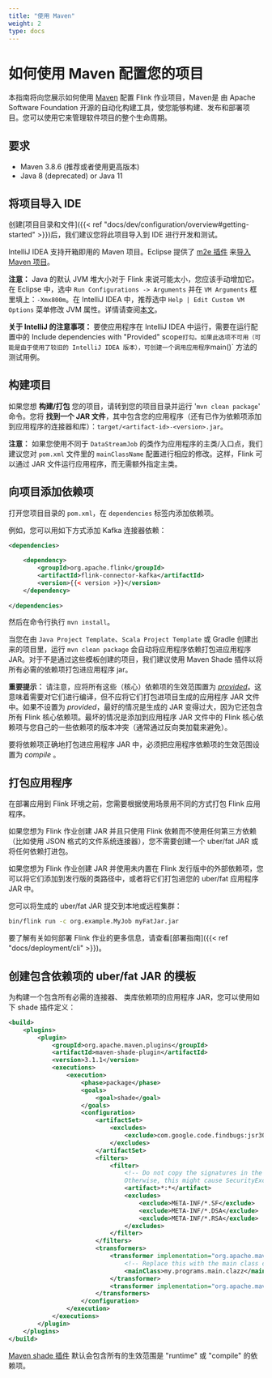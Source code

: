 ```yaml
---
title: "使用 Maven"
weight: 2
type: docs
---
```

<!--
Licensed to the Apache Software Foundation (ASF) under one
or more contributor license agreements.  See the NOTICE file
distributed with this work for additional information
regarding copyright ownership.  The ASF licenses this file
to you under the Apache License, Version 2.0 (the
"License"); you may not use this file except in compliance
with the License.  You may obtain a copy of the License at

  http://www.apache.org/licenses/LICENSE-2.0

Unless required by applicable law or agreed to in writing,
software distributed under the License is distributed on an
"AS IS" BASIS, WITHOUT WARRANTIES OR CONDITIONS OF ANY
KIND, either express or implied.  See the License for the
specific language governing permissions and limitations
under the License.
-->

# 如何使用 Maven 配置您的项目

本指南将向您展示如何使用 [Maven](https://maven.apache.org) 配置 Flink 作业项目，Maven是 由 Apache Software Foundation 开源的自动化构建工具，使您能够构建、发布和部署项目。您可以使用它来管理软件项目的整个生命周期。

## 要求

- Maven 3.8.6 (推荐或者使用更高版本)
- Java 8 (deprecated) or Java 11

## 将项目导入 IDE

创建[项目目录和文件]({{< ref "docs/dev/configuration/overview#getting-started" >}})后，我们建议您将此项目导入到 IDE 进行开发和测试。

IntelliJ IDEA 支持开箱即用的 Maven 项目。Eclipse 提供了 [m2e 插件](http://www.eclipse.org/m2e/) 来[导入 Maven 项目](http://books.sonatype.com/m2eclipse-book/reference/creating-sect-importing-projects.html#fig-creating-import)。

**注意：** Java 的默认 JVM 堆大小对于 Flink 来说可能太小，您应该手动增加它。在 Eclipse 中，选中 `Run Configurations -> Arguments` 并在 `VM Arguments` 框里填上：`-Xmx800m`。在 IntelliJ IDEA 中，推荐选中 `Help | Edit Custom VM Options` 菜单修改 JVM 属性。详情请查阅[本文](https://intellij-support.jetbrains.com/hc/en-us/articles/206544869-Configuring-JVM-options-and-platform-properties)。

**关于 IntelliJ 的注意事项：** 要使应用程序在 IntelliJ IDEA 中运行，需要在运行配置中的 Include dependencies with "Provided" scope` 打勾。如果此选项不可用（可能是由于使用了较旧的 IntelliJ IDEA 版本），可创建一个调用应用程序 `main()` 方法的测试用例。

## 构建项目

如果您想 __构建/打包__ 您的项目，请转到您的项目目录并运行 '`mvn clean package`' 命令。您将 __找到一个 JAR 文件__，其中包含您的应用程序（还有已作为依赖项添加到应用程序的连接器和库）：`target/<artifact-id>-<version>.jar`。

__注意：__ 如果您使用不同于 `DataStreamJob` 的类作为应用程序的主类/入口点，我们建议您对 `pom.xml` 文件里的 `mainClassName` 配置进行相应的修改。这样，Flink 可以通过 JAR 文件运行应用程序，而无需额外指定主类。

## 向项目添加依赖项

打开您项目目录的 `pom.xml`，在 `dependencies` 标签内添加依赖项。

例如，您可以用如下方式添加 Kafka 连接器依赖：

```xml
<dependencies>
    
    <dependency>
        <groupId>org.apache.flink</groupId>
        <artifactId>flink-connector-kafka</artifactId>
        <version>{{< version >}}</version>
    </dependency>
    
</dependencies>
```

然后在命令行执行 `mvn install`。

当您在由 `Java Project Template`、`Scala Project Template` 或 Gradle 创建出来的项目里，运行 `mvn clean package` 会自动将应用程序依赖打包进应用程序 JAR。对于不是通过这些模板创建的项目，我们建议使用 Maven Shade 插件以将所有必需的依赖项打包进应用程序 jar。

**重要提示：** 请注意，应将所有这些（核心）依赖项的生效范围置为 [*provided*](https://maven.apache.org/guides/introduction/introduction-to-dependency-mechanism.html#dependency-scope)。这意味着需要对它们进行编译，但不应将它们打包进项目生成的应用程序 JAR 文件中。如果不设置为 *provided*，最好的情况是生成的 JAR 变得过大，因为它还包含所有 Flink 核心依赖项。最坏的情况是添加到应用程序 JAR 文件中的 Flink 核心依赖项与您自己的一些依赖项的版本冲突（通常通过反向类加载来避免）。

要将依赖项正确地打包进应用程序 JAR 中，必须把应用程序依赖项的生效范围设置为 *compile* 。

## 打包应用程序

在部署应用到 Flink 环境之前，您需要根据使用场景用不同的方式打包 Flink 应用程序。

如果您想为 Flink 作业创建 JAR 并且只使用 Flink 依赖而不使用任何第三方依赖（比如使用 JSON 格式的文件系统连接器），您不需要创建一个 uber/fat JAR 或将任何依赖打进包。

如果您想为 Flink 作业创建 JAR 并使用未内置在 Flink 发行版中的外部依赖项，您可以将它们添加到发行版的类路径中，或者将它们打包进您的 uber/fat 应用程序 JAR 中。

您可以将生成的 uber/fat JAR 提交到本地或远程集群：

```sh
bin/flink run -c org.example.MyJob myFatJar.jar
```

要了解有关如何部署 Flink 作业的更多信息，请查看[部署指南]({{< ref "docs/deployment/cli" >}})。

## 创建包含依赖项的 uber/fat JAR 的模板

为构建一个包含所有必需的连接器、 类库依赖项的应用程序 JAR，您可以使用如下 shade 插件定义：

```xml
<build>
    <plugins>
        <plugin>
            <groupId>org.apache.maven.plugins</groupId>
            <artifactId>maven-shade-plugin</artifactId>
            <version>3.1.1</version>
            <executions>
                <execution>
                    <phase>package</phase>
                    <goals>
                        <goal>shade</goal>
                    </goals>
                    <configuration>
                        <artifactSet>
                            <excludes>
                                <exclude>com.google.code.findbugs:jsr305</exclude>
                            </excludes>
                        </artifactSet>
                        <filters>
                            <filter>
                                <!-- Do not copy the signatures in the META-INF folder.
                                Otherwise, this might cause SecurityExceptions when using the JAR. -->
                                <artifact>*:*</artifact>
                                <excludes>
                                    <exclude>META-INF/*.SF</exclude>
                                    <exclude>META-INF/*.DSA</exclude>
                                    <exclude>META-INF/*.RSA</exclude>
                                </excludes>
                            </filter>
                        </filters>
                        <transformers>
                            <transformer implementation="org.apache.maven.plugins.shade.resource.ManifestResourceTransformer">
                                <!-- Replace this with the main class of your job -->
                                <mainClass>my.programs.main.clazz</mainClass>
                            </transformer>
                            <transformer implementation="org.apache.maven.plugins.shade.resource.ServicesResourceTransformer"/>
                        </transformers>
                    </configuration>
                </execution>
            </executions>
        </plugin>
    </plugins>
</build>
```

[Maven shade 插件](https://maven.apache.org/plugins/maven-shade-plugin/index.html) 默认会包含所有的生效范围是 "runtime" 或 "compile" 的依赖项。
